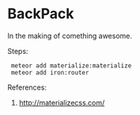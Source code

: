 BackPack
=========

In the making of comething awesome.

Steps:

```
 meteor add materialize:materialize
 meteor add iron:router
```

References:

1. http://materializecss.com/
